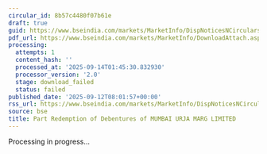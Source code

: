 ```yaml
---
circular_id: 8b57c4480f07b61e
draft: true
guid: https://www.bseindia.com/markets/MarketInfo/DispNoticesNCirculars.aspx?Noticeid={C6112EF2-A7D2-4422-9F06-D0CED825EAC5}&noticeno=20250912-34&dt=09/12/2025&icount=34&totcount=103&flag=0
pdf_url: https://www.bseindia.com/markets/MarketInfo/DownloadAttach.aspx?id=20250912-34&attachedId=
processing:
  attempts: 1
  content_hash: ''
  processed_at: '2025-09-14T01:45:30.832930'
  processor_version: '2.0'
  stage: download_failed
  status: failed
published_date: '2025-09-12T08:01:57+00:00'
rss_url: https://www.bseindia.com/markets/MarketInfo/DispNoticesNCirculars.aspx?Noticeid={C6112EF2-A7D2-4422-9F06-D0CED825EAC5}&noticeno=20250912-34&dt=09/12/2025&icount=34&totcount=103&flag=0
source: bse
title: Part Redemption of Debentures of MUMBAI URJA MARG LIMITED
---
```


Processing in progress...